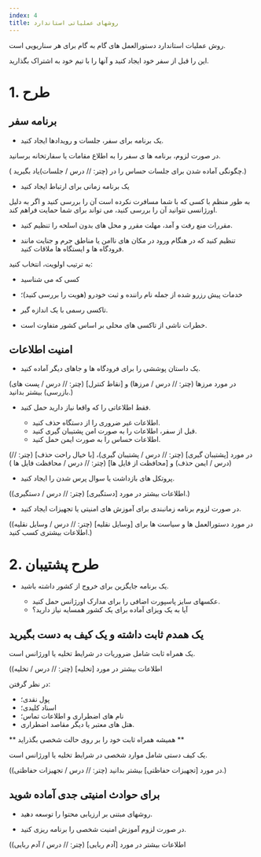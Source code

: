 ```yaml
---
index: 4
title: روشهای عملیاتی استاندارد
---
```

روش عملیات استاندارد دستورالعمل های گام به گام برای هر سناریویی است.

این را قبل از سفر خود ایجاد کنید و آنها را با تیم خود به اشتراک بگذارید.

# 1. طرح

## برنامه سفر
*   یک برنامه برای سفر، جلسات و رویدادها ایجاد کنید.

در صورت لزوم، برنامه ها ی سفر را به اطلاع مقامات یا سفارتخانه برسانید.

( چگونگی آماده شدن برای جلسات حساس را در  (چتر: // درس / جلسات)یاد بگیرید.)

*   یک برنامه زمانی برای ارتباط ایجاد کنید

به طور منظم با کسی که با شما مسافرت نکرده است آن را بررسی کنید و اگر به دلیل اورژانسی نتوانید آن را بررسی کنید، می تواند برای شما حمایت فراهم کند.

*   مقررات منع رفت و آمد، مهلت مقرر و محل های بدون اسلحه را تنظیم کنید.

*   تنظیم کنید که در هنگام ورود در مکان های ناامن یا مناطق جرم و جنایت مانند فرودگاه ها و ایستگاه ها ملاقات کنید.

به ترتیب اولویت، انتخاب کنید:

*   کسی که می شناسید
*   خدمات پیش رزرو شده از جمله نام راننده و ثبت خودرو (هویت را بررسی کنید)؛
*   تاکسی رسمی با یک اندازه گیر.

* خطرات ناشی از تاکسی های محلی بر اساس کشور متفاوت است.

## امنیت اطلاعات
*    یک داستان پوششی را برای فرودگاه ها و جاهای دیگر آماده کنید.

(در مورد مرزها (چتر: // درس / مرزها) و [نقاط کنترل] (چتر: // درس / پست های بازرسی) بیشتر بدانید.)

*   فقط اطلاعاتی را که واقعا نیاز دارید حمل کنید.

    * اطلاعات غیر ضروری را از دستگاه حذف کنید.
    * قبل از سفر، اطلاعات را به صورت امن پشتیبان گیری کنید.
    * اطلاعات حساس را به صورت ایمن حمل کنید.

(در مورد [پشتیبان گیری] (چتر: // درس / پشتیبان گیری)، [با خیال راحت حذف] (چتر: // درس / ایمن حذف) و [محافظت از فایل ها] (چتر: // درس / محافظت فایل ها ))

*   پروتکل های بازداشت یا سوال پرس شدن را ایجاد کنید.

(اطلاعات بیشتر در مورد [دستگیری] (چتر: // درس / دستگیری).)

*   در صورت لزوم برنامه زمانبندی برای آموزش های امنیتی یا تجهیزات ایجاد کنید.

(در مورد دستورالعمل ها و سیاست ها برای [وسایل نقلیه] (چتر: // درس / وسایل نقلیه) اطلاعات بیشتری کسب کنید.)

# 2. طرح پشتیبان

*   یک برنامه جایگزین برای خروج از کشور داشته باشید.

    * عکسهای سایز پاسپورت اضافی را برای مدارک اورژانس حمل کنید.
    * آیا به یک ویزای آماده برای یک کشور همسایه نیاز دارید؟

## یک همدم ثابت داشته و یک کیف به دست بگیرید

یک همراه ثابت شامل ضروریات در شرایط تخلیه یا اورژانس است.

(اطلاعات بیشتر در مورد [تخلیه] (چتر: // درس / تخلیه)

در نظر گرفتن:

*   پول نقدی؛
*   اسناد کلیدی؛
*   نام های اضطراری و اطلاعات تماس؛
*   هتل های معتبر یا دیگر مقاصد اضطراری.

** همیشه همراه ثابت خود را بر روی حالت شخصی بگذراید **

یک کیف دستی شامل موارد شخصی در شرایط تخلیه یا اورژانس است.

(در مورد [تجهیزات حفاظتی] بیشتر بدانید (چتر: // درس / تجهیزات حفاظتی).)

## برای حوادث امنیتی جدی آماده شوید

*   روشهای مبتنی بر ارزیابی محتوا را توسعه دهید.

*   در صورت لزوم آموزش امنیت شخصی را برنامه ریزی کنید.

(اطلاعات بیشتر در مورد [آدم ربایی] (چتر: // درس / آدم ربایی)